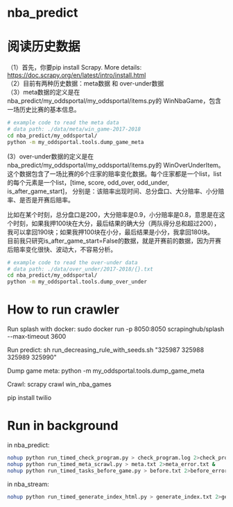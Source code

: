 # nba_predict

# 阅读历史数据
（1）首先，你要pip install Scrapy. More details: https://doc.scrapy.org/en/latest/intro/install.html<br />
（2）目前有两种历史数据：meta数据 和 over-under数据<br />
（3）meta数据的定义是在nba_predict/my_oddsportal/my_oddsportal/items.py的 WinNbaGame，包含一场历史比赛的基本信息。<br />

```bash
# example code to read the meta data 
# data path: ./data/meta/win_game-2017-2018
cd nba_predict/my_oddsportal/
python -m my_oddsportal.tools.dump_game_meta
```

(3）over-under数据的定义是在nba_predict/my_oddsportal/my_oddsportal/items.py的 WinOverUnderItem。<br />
这个数据包含了一场比赛的6个庄家的赔率变化数据。每个庄家都是一个list，list的每个元素是一个list，[time, score, odd_over, odd_under, is_after_game_start]，
分别是：该赔率出现时间、总分盘口、大分赔率、小分赔率、是否是开赛后赔率。<br />

比如在某个时刻，总分盘口是200，大分赔率是0.9，小分赔率是0.8，意思是在这个时刻，如果我押100块在大分，最后结果的确大分（两队得分总和超过200），我可以拿回190块；如果我押100块在小分，最后结果是小分，我拿回180块。<br />
目前我只研究is_after_game_start=False的数据，就是开赛前的数据，因为开赛后赔率变化很快、波动大，不容易分析。

```bash
# example code to read the over-under data 
# data path: ./data/over_under/2017-2018/{}.txt
cd nba_predict/my_oddsportal/
python -m my_oddsportal.tools.dump_over_under
```


# How to run crawler

Run splash with docker:
sudo docker run -p 8050:8050 scrapinghub/splash --max-timeout 3600

Run predict:
sh run_decreasing_rule_with_seeds.sh "325987 325988 325989 325990"

Dump game meta:
python -m my_oddsportal.tools.dump_game_meta

Crawl:
scrapy crawl win_nba_games

pip install twilio

# Run in background
in nba_predict:
```bash
nohup python run_timed_check_program.py > check_program.log 2>check_program_error.log &
nohup python run_timed_meta_scrawl.py > meta.txt 2>meta_error.txt &
nohup python run_timed_tasks_before_game.py > before.txt 2>before_error.txt &
```
in nba_stream:
```bash
nohup python run_timed_generate_index_html.py > generate_index.txt 2>generate_index_error.txt &
```


